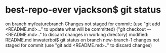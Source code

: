 # best-repo-ever vjackson$ git status
on branch myfeaturebranch
Changes not staged for commit:
        (use "git add <README.md>..." to update what will be committed)
        ("git checkout -- <README.md>.." to discard changes in working directory)
    modified: README.md
    imwaterboi$ git status
    on branch new-branch-1
    changes not staged for commit
        (use "git add <README.md>.." to discard changes)



